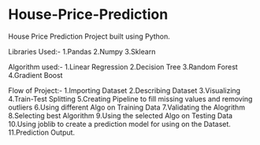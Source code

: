 # House-Price-Prediction
House Price Prediction Project built using Python.

Libraries Used:-
1.Pandas
2.Numpy
3.Sklearn

Algorithm used:-
1.Linear Regression
2.Decision Tree
3.Random Forest
4.Gradient Boost

Flow of Project:-
1.Importing Dataset
2.Describing Dataset
3.Visualizing 
4.Train-Test Splitting
5.Creating Pipeline to fill missing values and removing outliers
6.Using different Algo on Training Data
7.Validating the Alogrithm
8.Selecting best Algorithm
9.Using the selected Algo on Testing Data
10.Using joblib to create a prediction model for using on the Dataset.
11.Prediction Output.
